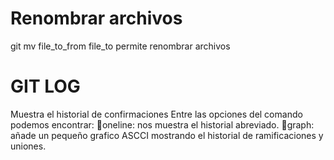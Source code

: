 # Renombrar archivos
git mv file_to_from file_to
permite renombrar archivos

# GIT  LOG
Muestra el historial de confirmaciones
Entre las opciones del comando podemos encontrar:
oneline:  nos muestra el historial abreviado.
graph: añade un pequeño grafico ASCCI mostrando el historial de ramificaciones y uniones.